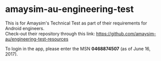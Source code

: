 # amaysim-au-engineering-test

This is for Amaysim's Technical Test as part of their requirements for Android engineers.</br>
Check-out their repository through this link: https://github.com/amaysim-au/engineering-test-resources

To login in the app, please enter the MSN <b>0468874507</b> (as of June 16, 2017).
